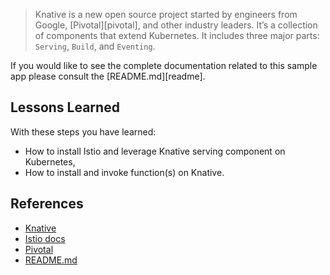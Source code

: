 > Knative is a new open source project started by engineers from Google, [Pivotal][pivotal], and other industry leaders. It’s a collection of components that extend Kubernetes. It includes three major parts: `Serving`, `Build`, and `Eventing`.

If you would like to see the complete documentation related to this sample app please consult the [README.md][readme].
## Lessons Learned ##

With these steps you have learned:

- How to install Istio and leverage Knative serving component on Kubernetes,
- How to install and invoke function(s) on Knative.

## References ##

- [Knative](https://github.com/knative/docs/)
- [Istio docs](https://istio.io/)
- [Pivotal](https://pivotal.io/knative)
- [README.md](https://github.com/sylus/helloworld-go/blob/master/README.md)

